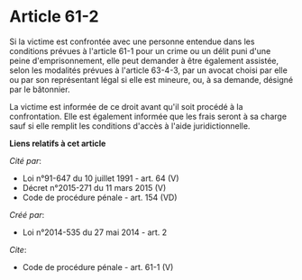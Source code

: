 # Article 61-2

Si la victime est confrontée avec une personne entendue dans les conditions prévues à l'article 61-1 pour un crime ou un
délit puni d'une peine d'emprisonnement, elle peut demander à être également assistée, selon les modalités prévues à
l'article 63-4-3, par un avocat choisi par elle ou par son représentant légal si elle est mineure, ou, à sa demande, désigné
par le bâtonnier. 

La victime est informée de ce droit avant qu'il soit procédé à la confrontation. Elle est également informée que les frais
seront à sa charge sauf si elle remplit les conditions d'accès à l'aide juridictionnelle.

**Liens relatifs à cet article**

_Cité par_:

  - Loi n°91-647 du 10 juillet 1991 - art. 64 (V)
  - Décret n°2015-271 du 11 mars 2015 (V)
  - Code de procédure pénale - art. 154 (VD)

_Créé par_:

  - Loi n°2014-535 du 27 mai 2014 - art. 2

_Cite_:

  - Code de procédure pénale - art. 61-1 (V)
